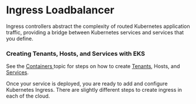 # Ingress Loadbalancer

Ingress controllers abstract the complexity of routed Kubernetes application traffic, providing a bridge between Kubernetes services and services that you define.

### Creating Tenants, Hosts, and Services with EKS

See the [Containers ](../../overview/aws-services/containers/)topic for steps on how to create [Tenants](../../welcome-to-duplocloud/application-focussed-interface/tenant/), Hosts, and [Services](../../welcome-to-duplocloud/application-focussed-interface/app-service-and-cloud-services.md).

Once your service is deployed, you are ready to add and configure Kubernetes Ingress. There are slightly different steps to create ingress in each of the cloud.
